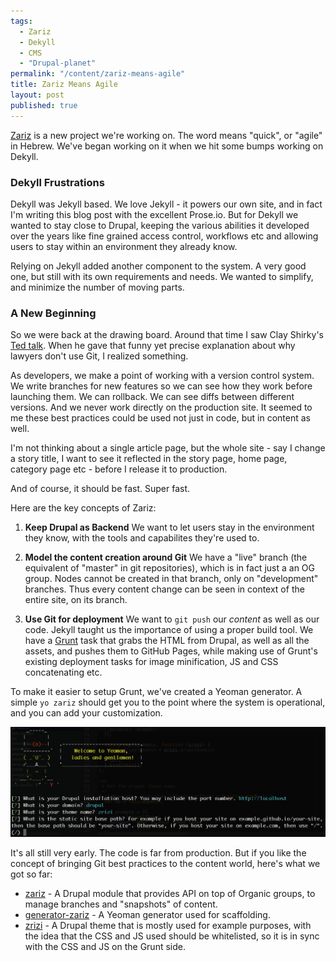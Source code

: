 ```yaml
---
tags:
  - Zariz
  - Dekyll
  - CMS
  - "Drupal-planet"
permalink: "/content/zariz-means-agile"
title: Zariz Means Agile
layout: post
published: true
---
```


[Zariz](https://github.com/Gizra/zariz) is a new project we're working on. The word means "quick", or "agile" in Hebrew. We've began working on it when we hit some bumps working on Dekyll.

### Dekyll Frustrations

Dekyll was Jekyll based. We love Jekyll - it powers our own site, and in fact I'm writing this blog post with the excellent Prose.io. But for Dekyll we wanted to stay close to Drupal, keeping the various abilities it developed over the years like fine grained access control, workflows etc and allowing users to stay within an environment they already know.

Relying on Jekyll added another component to the system. A very good one, but still with its own requirements and needs. We wanted to simplify, and minimize the number of moving parts.

### A New Beginning

So we were back at the drawing board. Around that time I saw Clay Shirky's [Ted talk](http://www.ted.com/talks/clay_shirky_how_the_internet_will_one_day_transform_government.html). When he gave that funny yet precise explanation about why lawyers don't use Git, I realized something.

<!-- more -->

As developers, we make a point of working with a version control system. We write branches for new features so we can see how they work before launching them. We can rollback. We can see diffs between different versions. And we never work directly on the production site. It seemed to me these best practices could be used not just in code, but in content as well.

I'm not thinking about a single article page, but the whole site - say I change a story title, I want to see it reflected in the story page, home page, category page etc - before I release it to production.

And of course, it should be fast. Super fast.

Here are the key concepts of Zariz:

1) __Keep Drupal as Backend__
We want to let users stay in the environment they know, with the tools and capabilites they're used to.

2) __Model the content creation around Git__
We have a "live" branch (the equivalent of "master" in git repositories), which is in fact just a an OG group. Nodes cannot be created in that branch, only on "development" branches. Thus every content change can be seen in context of the entire site, on its branch.

3) __Use Git for deployment__
We want to ``git push`` our _content_ as well as our code. Jekyll taught us the importance of using a proper build tool. We have a [Grunt](http://gruntjs.com/) task that grabs the HTML from Drupal, as well as all the assets, and pushes them to GitHub Pages, while making use of Grunt's existing deployment tasks for image minification, JS and CSS concatenating etc.

To make it easier to setup Grunt, we've created a Yeoman generator. A simple ``yo zariz`` should get you to the point where the system is operational, and you can add your customization.

![](/assets/images/posts/zariz/generator-zariz.jpg)

It's all still very early. The code is far from production. But if you like the concept of bringing Git best practices to the content world, here's what we got so far:

* [zariz](https://github.com/Gizra/zariz) - A Drupal module that provides API on top of Organic groups, to manage branches and "snapshots" of content.
* [generator-zariz](https://npmjs.org/package/generator-zariz) - A Yeoman generator used for scaffolding.
* [zrizi](https://github.com/Gizra/zrizi) - A Drupal theme that is mostly used for example purposes, with the idea that the CSS and JS used should be whitelisted, so it is in sync with the CSS and JS on the Grunt side.
